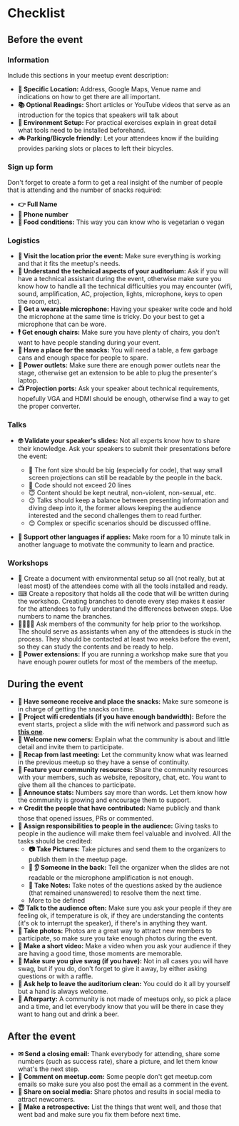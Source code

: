 # Checklist

## Before the event

### Information

Include this sections in your meetup event description:

- **🏢 Specific Location:** Address, Google Maps, Venue name and indications on how to get there are all important.
- **📚 Optional Readings:** Short articles or YouTube videos that serve as an introduction for the topics that speakers will talk about
- **💾 Environment Setup:** For practical exercises explain in great detail what tools need to be installed beforehand.
- **🚲 Parking/Bicycle friendly:** Let your attendees know if the building provides parking slots or places to left their bicycles.

### Sign up form

Don't forget to create a form to get a real insight of the number of people that is attending and the number of snacks required:

- **👉 Full Name**
- **📱 Phone number**
- **🍎 Food conditions:** This way you can know who is vegetarian o vegan

### Logistics

- **🏢 Visit the location prior the event:** Make sure everything is working and that it fits the meetup's needs.
- **🔧 Understand the technical aspects of your auditorium:** Ask if you will have a technical assistant during the event, otherwise make sure you know how to handle all the technical difficulties you may encounter (wifi, sound, amplification, AC, projection, lights, microphone, keys to open the room, etc).
- **🎤 Get a wearable microphone:** Having your speaker write code and hold the microphone at the same time is tricky. Do your best to get a microphone that can be wore.
- **🕴 Get enough chairs:** Make sure you have plenty of chairs, you don't want to have people standing during your event.
- **🍪 Have a place for the snacks:** You will need a table, a few garbage cans and enough space for people to spare.
- **🔌 Power outlets:** Make sure there are enough power outlets near the stage, otherwise get an extension to be able to plug the presenter's laptop.
- **📺 Projection ports:** Ask your speaker about technical requirements, hopefully VGA and HDMI should be enough, otherwise find a way to get the proper converter.

### Talks

- **🤓 Validate your speaker's slides:** Not all experts know how to share their knowledge. Ask your speakers to submit their presentations before the event:
    - 👀 The font size should be big (especially for code), that way small screen projections can still be readable by the people in the back.
    - 😬 Code should not exceed 20 lines
    - 😇 Content should be kept neutral, non-violent, non-sexual, etc.
    - 😉 Talks should keep a balance between presenting information and diving deep into it, the former allows keeping the audience interested and the second challenges them to read further.
    - 😊 Complex or specific scenarios should be discussed offline.

- **👄 Support other languages if applies:** Make room for a 10 minute talk in another language to motivate the community to learn and practice. 

### Workshops

- 📁 Create a document with environmental setup so all (not really, but at least most) of the attendees come with all the tools installed and ready.
- ⌨ Create a repository that holds all the code that will be written during the workshop. Creating branches to denote every step makes it easier for the attendees to fully understand the differences between steps. Use numbers to name the branches.
- 👨‍👩‍👧‍👦 Ask members of the community for help prior to the workshop. The should serve as assistants when any of the attendees is stuck in the process. They should be contacted at least two weeks before the event, so they can study the contents and be ready to help.
- **🔌 Power extensions:** If you are running a workshop make sure that you have enough power outlets for most of the members of the meetup.

## During the event

- **🍪 Have someone receive and place the snacks:** Make sure someone is in charge of getting the snacks on time.
- **🔑 Project wifi credentials (if you have enough bandwidth):** Before the event starts, project a slide with the wifi network and password such as **[this one](http://slides.com/jdjuan/angular-medellin#/)**.
- **🐣 Welcome new comers:** Explain what the community is about and little detail and invite them to participate.
- **💭 Recap from last meeting:** Let the community know what was learned in the previous meetup so they have a sense of continuity.
- **🔨 Feature your community resources:** Share the community resources with your members, such as website, repository, chat, etc. You want to give them all the chances to participate.
- **📢   Announce stats:** Numbers say more than words. Let them know how the community is growing and encourage them to support.
- **⭐ Credit the people that have contributed:** Name publicly and thank those that opened issues, PRs or commented.
- **🙋 Assign responsibilities to people in the audience:** Giving tasks to people in the audience will make them feel valuable and involved. All the tasks should be credited:
    - **📷 Take Pictures:** Take pictures and send them to the organizers to publish them in the meetup page.
    - **👀 👂 Someone in the back:** Tell the organizer when the slides are not readable or the microphone amplification is not enough.
    - **💬 Take Notes:** Take notes of the questions asked by the audience (that remained unanswered) to resolve them the next time.
    - More to be defined
- **😇 Talk to the audience often:** Make sure you ask your people if they are feeling ok, if temperature is ok, if they are understanding the contents (it's ok to interrupt the speaker), if there's in anything they want.
- **🤳 Take photos:** Photos are a great way to attract new members to participate, so make sure you take enough photos during the event.
- **🎥 Make a short video:** Make a video when you ask your audience if they are having a good time, those moments are memorable.
- **🎁 Make sure you give swag (if you have):** Not in all cases you will have swag, but if you do, don't forget to give it away, by either asking questions or with a raffle.
- **🕺 Ask help to leave the auditorium clean:** You could do it all by yourself but a hand is always welcome.
- **🎉 Afterparty:** A community is not made of meetups only, so pick a place and a time, and let everybody know that you will be there in case they want to hang out and drink a beer.

## After the event

- **✉ Send a closing email:** Thank everybody for attending, share some numbers (such as success rate), share a picture, and let them know what's the next step.
- **📲 Comment on meetup.com:** Some people don't get meetup.com emails so make sure you also post the email as a comment in the event.
- **📱 Share on social media:** Share photos and results in social media to attract newcomers.
- **📇 Make a retrospective:** List the things that went well, and those that went bad and make sure you fix them before next time.
